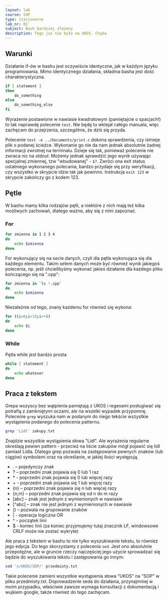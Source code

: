 ```yaml
---
layout: lab
course: SOP
type: stacjonarne
lab_nr: 02
subject: Bash bardziej złożony
description: Tego już nie było na UKOS. Chyba
---
```

## Warunki
Działanie if-ów w bashu jest oczywiście identyczne, jak w każdym języku programowania. Mimo identycznego działania, składnia basha jest dość charakterystyczna. 
```bash
if [ statement ]
then
    do_something
else
    do_something_else
fi
```
Wyrażenie postawione w nawiasie kwadratowym (pamiętajcie o spacjach!) to tak naprawdę polecenie ```test```. Nie będę tu wklejał całego manuala, więc zachęcam do przejrzenia, szczególnie, że dziś się przyda. 

Polecenie ```test -e ../Documents/print.c``` dokona sprawdzenia, czy istnieje plik o podanej ścieżce. Wykonanie go nie da nam jednak absolutnie żadnej informacji zwrotnej na terminalu. Dzieje się tak, ponieważ polecenie nie zwraca nic na *stdout*. Możemy jednak sprawdzić jego wynik używając specjalnej zmiennej, tzw "wbudowanej" - ```$?```. Zwróci ona exit status ostatniego wykonanego polecania, bardzo przydaje się przy weryfikacji, czy wszystko w skrypcie idzie tak jak powinno. Instrukcja ```exit 123``` w skrypcie zakończy go z kodem 123.

## Pętle
W bashu mamy kilka rodzajów pętli, a niektóre z nich mają też kilka możliwych zachowań, dlatego ważne, aby się z nimi zapoznać. 

### For 

```bash
for zmienna in 1 2 3 4
do
    echo $zmienna
done
```
For wykonujący się na secie danych, czyli dla pętla wykonująca się dla każdego elementu. Takim setem danych może być również wynik jakiegoś polecenia, np. jeśli chcielibyśmy wykonać jakieś działanie dla każdego pliku kończącego się na ".cpp":

```bash
for zmienna in `ls *.cpp`
do
    echo $zmienna
done
```

Niezależnie od tego, znany każdemu for również się wykona:

```bash
for ((i=0;i<10;i++))
do
    echo $i
done
```
### While

Pętla while jest bardzo prosta

```bash
while [ statement ]
do
    echo whatever
done
```

## Praca z tekstem
Grepa wszyscy bez wątpienia pamiętają z UKOS i regexami posługiwać się potrafią z zamkniętymi oczami, ale na wszelki wypadek przypomnę. Polecenie ```grep``` wyszuka nam w podanym do niego tekście wszystkie wystąpienia podanego do polecenia patternu. 
```bash
grep 'Lidl' zakupy.txt
```
Znajdzie wszystkie wystąpienia słowa "Lidl". Ale wyrażenia regularne określają pewien pattern - przecież na liście zakupów mógł pojawić się lidl zamiast Lidla. Dlatego grep pozwala na zastępowanie pewnych znaków (lub ciągów) symbolami oraz na określanie, w jakiej ilości występują.

- . – pojedynczy znak
- ? – poprzedni znak pojawia się 0 lub 1 raz
- \* - poprzedni znak pojawia się 0 lub więcej razy
- \+ - poprzedni znak pojawia się 1 lub więcej razy
- {n} – poprzedni znak pojawia się n lub więcej razy
- {n,m} – poprzedni znak pojawia się od n do m razy
- [abc] – znak jest jednym z wymienionych w nawiasie
- [^abc] – znak nie jest jednym z wymienionych w nawiasie
- () – pozwala na grupowanie znaków
- \| - operacja logiczna OR
- ^ - początek linii
- $ - koniec linii (za koniec przyjmujemy tutaj znacznik LF, windowsowe CRLF może nie zostać
wykryte)

Ale praca z tekstem w bashu to nie tylko wyszukiwanie tekstu, to również jego edycja. Do tego skorzystamy z polecenia ```sed```. Jest ono absolutnie przepotężne, ale w gruncie rzeczy najczęściej jego użycie sprowadzać się będzie do wyszukiwania tekstu i zastępowania go innym:

```bash
sed 's/UKOS/SOP/' przedmioty.txt
```
Takie polecenie zamieni wszystkie wystąpienia słowa "UKOS" na "SOP" w pliku przedmioty.txt. Doprowadzenie seda do działania, przynajmniej w moim przypadku, właściwie zawsze wymaga konsultacji z dokumentacją i wujkiem google, także również do tego zachęcam.

